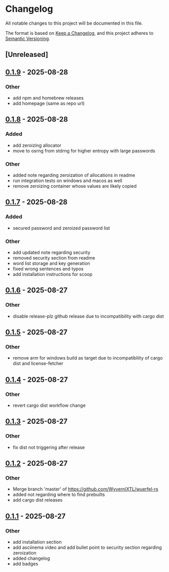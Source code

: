 # Changelog

All notable changes to this project will be documented in this file.

The format is based on [Keep a Changelog](https://keepachangelog.com/en/1.0.0/),
and this project adheres to [Semantic Versioning](https://semver.org/spec/v2.0.0.html).

## [Unreleased]

## [0.1.9](https://github.com/WyvernIXTL/wuerfel-rs/compare/v0.1.8...v0.1.9) - 2025-08-28

### Other

- add npm and homebrew releases
- add homepage (same as repo url)

## [0.1.8](https://github.com/WyvernIXTL/wuerfel-rs/compare/v0.1.7...v0.1.8) - 2025-08-28

### Added

- add zeroizing allocator
- move to osrng from stdrng for higher entropy with large passwords

### Other

- added note regarding zeroization of allocations in readme
- run integration tests on windows and macos as well
- remove zeroizing container whose values are likely copied

## [0.1.7](https://github.com/WyvernIXTL/wuerfel-rs/compare/v0.1.6...v0.1.7) - 2025-08-28

### Added

- secured password and zeroized password list

### Other

- add updated note regarding security
- removed security section from readme
- word list storage and key generation
- fixed wrong sentences and typos
- add installation instructions for scoop

## [0.1.6](https://github.com/WyvernIXTL/wuerfel-rs/compare/v0.1.5...v0.1.6) - 2025-08-27

### Other

- disable release-plz github release due to incompatibility with cargo dist

## [0.1.5](https://github.com/WyvernIXTL/wuerfel-rs/compare/v0.1.4...v0.1.5) - 2025-08-27

### Other

- remove arm for windows build as target due to incompatibliity of cargo dist and license-fetcher

## [0.1.4](https://github.com/WyvernIXTL/wuerfel-rs/compare/v0.1.3...v0.1.4) - 2025-08-27

### Other

- revert cargo dist workflow change

## [0.1.3](https://github.com/WyvernIXTL/wuerfel-rs/compare/v0.1.2...v0.1.3) - 2025-08-27

### Other

- fix dist not triggering after release

## [0.1.2](https://github.com/WyvernIXTL/wuerfel-rs/compare/v0.1.1...v0.1.2) - 2025-08-27

### Other

- Merge branch 'master' of https://github.com/WyvernIXTL/wuerfel-rs
- added not regarding where to find prebuilts
- add cargo dist releases

## [0.1.1](https://github.com/WyvernIXTL/wuerfel-rs/compare/v0.1.0...v0.1.1) - 2025-08-27

### Other

- add installation section
- add asciinema video and add bullet point to security section regarding zeroization
- added changelog
- add badges
